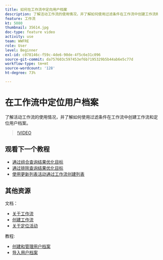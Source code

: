 ```yaml
---
title: 如何在工作流中定向用户档案
description: 了解活动工作流的使用情况，并了解如何使用过滤条件在工作流中创建工作流和定位用户档案。
feature: 工作流
kt: 5080
thumbnail: 35614.jpg
doc-type: feature video
activity: use
team: WWFRE
role: User
level: Beginner
exl-id: c078146c-f59c-4de6-90de-4f5c6e31c096
source-git-commit: da757603c597453ef6b7195329b5b44ab6e5c77d
workflow-type: tm+mt
source-wordcount: '128'
ht-degree: 73%

---
```


# 在工作流中定位用户档案

了解活动工作流的使用情况，并了解如何使用过滤条件在工作流中创建工作流和定位用户档案。

>[!VIDEO](https://video.tv.adobe.com/v/35614?quality=12)

## 观看下一个教程

* [通过组合查询结果优化目标](/help/automating-with-workflows/refining-targets-by-combining-query-results.md)
* [通过排除查询结果优化目标](/help/automating-with-workflows/refining-targets-by-excluding-query-results.md)
* [使用更新列表活动通过工作流创建列表](/help/automating-with-workflows/using-the-update-list-activity.md)

## 其他资源

文档：

* [关于工作流](https://experienceleague.adobe.com/docs/campaign-classic/using/automating-with-workflows/introduction/about-workflows.html?lang=en)
* [创建工作流](https://experienceleague.adobe.com/docs/campaign-classic-learn/tutorials/getting-started/creating-a-workflow.html)
* [关于定位活动](https://experienceleague.adobe.com/docs/campaign-classic/using/automating-with-workflows/targeting-activities/about-targeting-activities.html)

教程:

* [创建和管理用户档案](/help/profile-management/create-and-manage-profiles.md)
* [导入用户档案](/help/data-management/importing-profiles.md)
